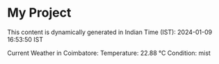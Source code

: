 # My Project

This content is dynamically generated in Indian Time (IST): 2024-01-09 16:53:50 IST


Current Weather in Coimbatore:
Temperature: 22.88 °C
Condition: mist
